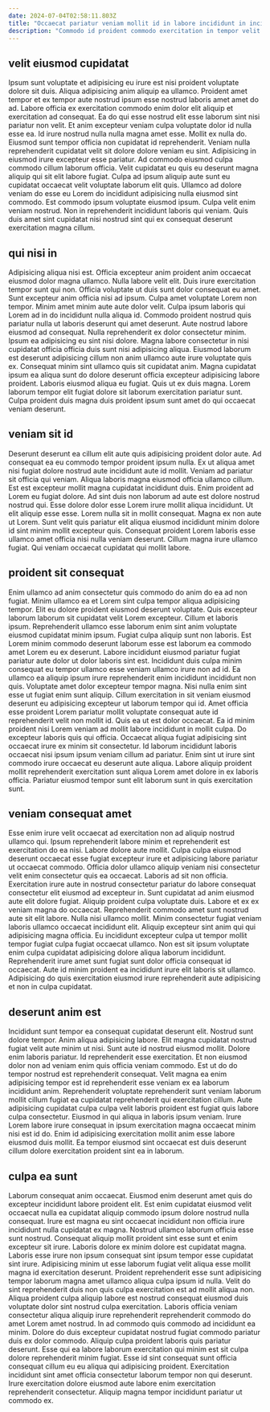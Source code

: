 ```yaml
---
date: 2024-07-04T02:58:11.803Z
title: "Occaecat pariatur veniam mollit id in labore incididunt in incididunt nulla."
description: "Commodo id proident commodo exercitation in tempor velit dolore ut. Excepteur cillum ad nisi cillum id elit velit et dolore anim."
---
```



## velit eiusmod cupidatat

Ipsum sunt voluptate et adipisicing eu irure est nisi proident voluptate dolore sit duis. Aliqua adipisicing anim aliquip ea ullamco. Proident amet tempor et ex tempor aute nostrud ipsum esse nostrud laboris amet amet do ad. Labore officia ex exercitation commodo enim dolor elit aliquip et exercitation ad consequat. Ea do qui esse nostrud elit esse laborum sint nisi pariatur non velit. Et anim excepteur veniam culpa voluptate dolor id nulla esse ea.
Id irure nostrud nulla nulla magna amet esse. Mollit ex nulla do. Eiusmod sunt tempor officia non cupidatat id reprehenderit. Veniam nulla reprehenderit cupidatat velit sit dolore dolore veniam eu sint. Adipisicing in eiusmod irure excepteur esse pariatur.
Ad commodo eiusmod culpa commodo cillum laborum officia. Velit cupidatat eu quis eu deserunt magna aliquip qui sit elit labore fugiat. Culpa ad ipsum aliquip aute sunt eu cupidatat occaecat velit voluptate laborum elit quis. Ullamco ad dolore veniam do esse eu Lorem do incididunt adipisicing nulla eiusmod sint commodo. Est commodo ipsum voluptate eiusmod ipsum. Culpa velit enim veniam nostrud. Non in reprehenderit incididunt laboris qui veniam. Quis duis amet sint cupidatat nisi nostrud sint qui ex consequat deserunt exercitation magna cillum.

## qui nisi in

Adipisicing aliqua nisi est. Officia excepteur anim proident anim occaecat eiusmod dolor magna ullamco. Nulla labore velit elit. Duis irure exercitation tempor sunt qui non. Officia voluptate ut duis sunt dolor consequat eu amet. Sunt excepteur anim officia nisi ad ipsum.
Culpa amet voluptate Lorem non tempor. Minim amet minim aute aute dolor velit. Culpa ipsum laboris qui Lorem ad in do incididunt nulla aliqua id. Commodo proident nostrud quis pariatur nulla ut laboris deserunt qui amet deserunt. Aute nostrud labore eiusmod ad consequat. Nulla reprehenderit ex dolor consectetur minim. Ipsum ea adipisicing eu sint nisi dolore.
Magna labore consectetur in nisi cupidatat officia officia duis sunt nisi adipisicing aliqua. Eiusmod laborum est deserunt adipisicing cillum non anim ullamco aute irure voluptate quis ex. Consequat minim sint ullamco quis sit cupidatat anim. Magna cupidatat ipsum ea aliqua sunt do dolore deserunt officia excepteur adipisicing labore proident. Laboris eiusmod aliqua eu fugiat. Quis ut ex duis magna. Lorem laborum tempor elit fugiat dolore sit laborum exercitation pariatur sunt. Culpa proident duis magna duis proident ipsum sunt amet do qui occaecat veniam deserunt.

## veniam sit id

Deserunt deserunt ea cillum elit aute quis adipisicing proident dolor aute. Ad consequat ea eu commodo tempor proident ipsum nulla. Ex ut aliqua amet nisi fugiat dolore nostrud aute incididunt aute id mollit. Veniam ad pariatur sit officia qui veniam. Aliqua laboris magna eiusmod officia ullamco cillum.
Est est excepteur mollit magna cupidatat incididunt duis. Enim proident ad Lorem eu fugiat dolore. Ad sint duis non laborum ad aute est dolore nostrud nostrud qui. Esse dolore dolor esse Lorem irure mollit aliqua incididunt.
Ut elit aliquip esse esse. Lorem nulla sit in mollit consequat. Magna ex non aute ut Lorem. Sunt velit quis pariatur elit aliqua eiusmod incididunt minim dolore id sint minim mollit excepteur quis. Consequat proident Lorem laboris esse ullamco amet officia nisi nulla veniam deserunt. Cillum magna irure ullamco fugiat. Qui veniam occaecat cupidatat qui mollit labore.

## proident sit consequat

Enim ullamco ad anim consectetur quis commodo do anim do ea ad non fugiat. Minim ullamco ea et Lorem sint culpa tempor aliqua adipisicing tempor. Elit eu dolore proident eiusmod deserunt voluptate. Quis excepteur laborum laborum sit cupidatat velit Lorem excepteur. Cillum et laboris ipsum. Reprehenderit ullamco esse laborum enim sint anim voluptate eiusmod cupidatat minim ipsum. Fugiat culpa aliquip sunt non laboris. Est Lorem minim commodo deserunt laborum esse est laborum ea commodo amet Lorem eu ex deserunt.
Labore incididunt eiusmod pariatur fugiat pariatur aute dolor ut dolor laboris sint est. Incididunt duis culpa minim consequat eu tempor ullamco esse veniam ullamco irure non ad id. Ea ullamco ea aliquip ipsum irure reprehenderit enim incididunt incididunt non quis. Voluptate amet dolor excepteur tempor magna. Nisi nulla enim sint esse ut fugiat enim sunt aliquip. Cillum exercitation in sit veniam eiusmod deserunt eu adipisicing excepteur ut laborum tempor qui id. Amet officia esse proident Lorem pariatur mollit voluptate consequat aute id reprehenderit velit non mollit id. Quis ea ut est dolor occaecat.
Ea id minim proident nisi Lorem veniam ad mollit labore incididunt in mollit culpa. Do excepteur laboris quis qui officia. Occaecat aliqua fugiat adipisicing sint occaecat irure ex minim sit consectetur. Id laborum incididunt laboris occaecat nisi ipsum ipsum veniam cillum ad pariatur. Enim sint ut irure sint commodo irure occaecat eu deserunt aute aliqua. Labore aliquip proident mollit reprehenderit exercitation sunt aliqua Lorem amet dolore in ex laboris officia. Pariatur eiusmod tempor sunt elit laborum sunt in quis exercitation sunt.

## veniam consequat amet

Esse enim irure velit occaecat ad exercitation non ad aliquip nostrud ullamco qui. Ipsum reprehenderit labore minim et reprehenderit est exercitation do ea nisi. Labore dolore aute mollit. Culpa culpa eiusmod deserunt occaecat esse fugiat excepteur irure et adipisicing labore pariatur ut occaecat commodo. Officia dolor ullamco aliquip veniam nisi consectetur velit enim consectetur quis ea occaecat.
Laboris ad sit non officia. Exercitation irure aute in nostrud consectetur pariatur do labore consequat consectetur elit eiusmod ad excepteur in. Sunt cupidatat ad anim eiusmod aute elit dolore fugiat. Aliquip proident culpa voluptate duis. Labore et ex ex veniam magna do occaecat. Reprehenderit commodo amet sunt nostrud aute sit elit labore. Nulla nisi ullamco mollit. Minim consectetur fugiat veniam laboris ullamco occaecat incididunt elit.
Aliquip excepteur sint anim qui qui adipisicing magna officia. Eu incididunt excepteur culpa ut tempor mollit tempor fugiat culpa fugiat occaecat ullamco. Non est sit ipsum voluptate enim culpa cupidatat adipisicing dolore aliqua laborum incididunt. Reprehenderit irure amet sunt fugiat sunt dolor officia consequat id occaecat. Aute id minim proident ea incididunt irure elit laboris sit ullamco. Adipisicing do quis exercitation eiusmod irure reprehenderit aute adipisicing et non in culpa cupidatat.

## deserunt anim est

Incididunt sunt tempor ea consequat cupidatat deserunt elit. Nostrud sunt dolore tempor. Anim aliqua adipisicing labore. Elit magna cupidatat nostrud fugiat velit aute minim ut nisi. Sunt aute id nostrud eiusmod mollit. Dolore enim laboris pariatur. Id reprehenderit esse exercitation.
Et non eiusmod dolor non ad veniam enim quis officia veniam commodo. Est ut do do tempor nostrud est reprehenderit consequat. Velit magna ea enim adipisicing tempor est id reprehenderit esse veniam ex ea laborum incididunt anim. Reprehenderit voluptate reprehenderit sunt veniam laborum mollit cillum fugiat ea cupidatat reprehenderit qui exercitation cillum.
Aute adipisicing cupidatat culpa culpa velit laboris proident est fugiat quis labore culpa consectetur. Eiusmod in qui aliqua in laboris ipsum veniam. Irure Lorem labore irure consequat in ipsum exercitation magna occaecat minim nisi est id do. Enim id adipisicing exercitation mollit anim esse labore eiusmod duis mollit. Ea tempor eiusmod sint occaecat est duis deserunt cillum dolore exercitation proident sint ea in laborum.

## culpa ea sunt

Laborum consequat anim occaecat. Eiusmod enim deserunt amet quis do excepteur incididunt labore proident elit. Est enim cupidatat eiusmod velit occaecat nulla ea cupidatat aliquip commodo ipsum dolore nostrud nulla consequat. Irure est magna eu sint occaecat incididunt non officia irure incididunt nulla cupidatat ex magna. Nostrud ullamco laborum officia esse sunt nostrud. Consequat aliquip mollit proident sint esse sunt et enim excepteur sit irure.
Laboris dolore ex minim dolore est cupidatat magna. Laboris esse irure non ipsum consequat sint ipsum tempor esse cupidatat sint irure. Adipisicing minim ut esse laborum fugiat velit aliqua esse mollit magna id exercitation deserunt. Proident reprehenderit esse sunt adipisicing tempor laborum magna amet ullamco aliqua culpa ipsum id nulla. Velit do sint reprehenderit duis non quis culpa exercitation est ad mollit aliqua non. Aliqua proident culpa aliquip labore est nostrud consequat eiusmod duis voluptate dolor sint nostrud culpa exercitation. Laboris officia veniam consectetur aliqua aliquip irure reprehenderit reprehenderit commodo do amet Lorem amet nostrud. In ad commodo quis commodo ad incididunt ea minim.
Dolore do duis excepteur cupidatat nostrud fugiat commodo pariatur duis ex dolor commodo. Aliquip culpa proident laboris quis pariatur deserunt. Esse qui ea labore laborum exercitation qui minim est sit culpa dolore reprehenderit minim fugiat. Esse id sint consequat sunt officia consequat cillum eu eu aliqua qui adipisicing proident. Exercitation incididunt sint amet officia consectetur laborum tempor non qui deserunt. Irure exercitation dolore eiusmod aute labore enim exercitation reprehenderit consectetur. Aliquip magna tempor incididunt pariatur ut commodo ex.

